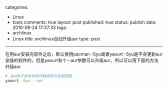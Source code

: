 categories: 
  - Linux
  - tools
comments: true
layout: post
published: true
status: publish
date: 2010-08-24 17:37:33
tags: 
  - archlinux
  - Linux
title: archlinux自动升级aur
type: post
---
在用aur安装完软件之后，默认使用pacman -Syu或者yaourt -Syu是不会更新aur安装的软件的，但是yaourt有个--aur参数可以升级aur，所以可以用下面的方法升级aur

```sh
# 从AUR升级本地软件数据库并安装更新
yaourt -Syu --aur 
```
